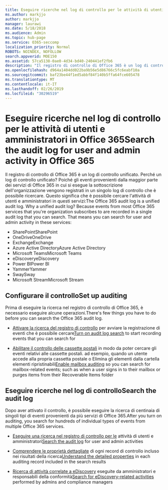 ```yaml
---
title: Eseguire ricerche nel log di controllo per le attività di utenti e amministratori in Office 365
ms.author: markjjo
author: markjjo
manager: laurawi
ms.date: 5/18/2018
ms.audience: Admin
ms.topic: hub-page
ms.service: O365-seccomp
localization_priority: Normal
ROBOTS: NOINDEX, NOFOLLOW
search.appverid: MOE150
ms.assetid: 57ca5138-0ae0-4d34-bd40-240441ef2fb6
description: "Il registro di controllo di Office 365 è un log di controllo unificato. Perché un log di controllo unificato? Poiché gli eventi provenienti dalla maggior parte dei servizi di Office 365 in cui si esegue la sottoscrizione dell'organizzazione vengono registrati in un singolo log di controllo che è possibile ricercare. Questo significa che è possibile cercare l'attività di utenti e amministratori in questi servizi:"
ms.openlocfilehash: d964a1404dd022ba9b56e5d86766c5fc6eabf10a
ms.sourcegitcommit: baf23be44f1ed5abbf84f140b5ffa64fce605478
ms.translationtype: MT
ms.contentlocale: it-IT
ms.lasthandoff: 02/26/2019
ms.locfileid: "30296519"
---
```

# <a name="search-the-audit-log-for-user-and-admin-activity-in-office-365"></a><span data-ttu-id="ff35d-106">Eseguire ricerche nel log di controllo per le attività di utenti e amministratori in Office 365</span><span class="sxs-lookup"><span data-stu-id="ff35d-106">Search the audit log for user and admin activity in Office 365</span></span>

<span data-ttu-id="ff35d-p102">Il registro di controllo di Office 365 è un log di controllo unificato. Perché un log di controllo unificato? Poiché gli eventi provenienti dalla maggior parte dei servizi di Office 365 in cui si esegue la sottoscrizione dell'organizzazione vengono registrati in un singolo log di controllo che è possibile ricercare. Questo significa che è possibile cercare l'attività di utenti e amministratori in questi servizi:</span><span class="sxs-lookup"><span data-stu-id="ff35d-p102">The Office 365 audit log is a unified audit log. Why a unified audit log? Because events from most Office 365 services that you're organization subscribes to are recorded in a single audit log that you can search. That means you can search for user and admin activity in these services:</span></span> 
  
- <span data-ttu-id="ff35d-111">SharePoint</span><span class="sxs-lookup"><span data-stu-id="ff35d-111">SharePoint</span></span>
- <span data-ttu-id="ff35d-112">OneDrive</span><span class="sxs-lookup"><span data-stu-id="ff35d-112">OneDrive</span></span>
- <span data-ttu-id="ff35d-113">Exchange</span><span class="sxs-lookup"><span data-stu-id="ff35d-113">Exchange</span></span>
- <span data-ttu-id="ff35d-114">Azure Active Directory</span><span class="sxs-lookup"><span data-stu-id="ff35d-114">Azure Active Directory</span></span>
- <span data-ttu-id="ff35d-115">Microsoft Teams</span><span class="sxs-lookup"><span data-stu-id="ff35d-115">Microsoft Teams</span></span>
- <span data-ttu-id="ff35d-116">eDiscovery</span><span class="sxs-lookup"><span data-stu-id="ff35d-116">eDiscovery</span></span>
- <span data-ttu-id="ff35d-117">Power BI</span><span class="sxs-lookup"><span data-stu-id="ff35d-117">Power BI</span></span>
- <span data-ttu-id="ff35d-118">Yammer</span><span class="sxs-lookup"><span data-stu-id="ff35d-118">Yammer</span></span>
- <span data-ttu-id="ff35d-119">Sway</span><span class="sxs-lookup"><span data-stu-id="ff35d-119">Sway</span></span>
- <span data-ttu-id="ff35d-120">Microsoft Stream</span><span class="sxs-lookup"><span data-stu-id="ff35d-120">Microsoft Stream</span></span>
   
 ## <a name="set-up-auditing"></a><span data-ttu-id="ff35d-121">Configurare il controllo</span><span class="sxs-lookup"><span data-stu-id="ff35d-121">Set up auditing</span></span>
  
<span data-ttu-id="ff35d-122">Prima di eseguire la ricerca nel registro di controllo di Office 365, è necessario eseguire alcune operazioni.</span><span class="sxs-lookup"><span data-stu-id="ff35d-122">There's few things you have to do before you can search the Office 365 audit log.</span></span>
  
- <span data-ttu-id="ff35d-123">[Attivare la ricerca del registro di controllo](turn-audit-log-search-on-or-off.md) per avviare la registrazione di eventi che è possibile cercare</span><span class="sxs-lookup"><span data-stu-id="ff35d-123">[Turn on audit log search](turn-audit-log-search-on-or-off.md) to start recording events that you can search for</span></span> 
    
- <span data-ttu-id="ff35d-124">[Abilitare il controllo delle cassette postali](enable-mailbox-auditing.md) in modo da poter cercare gli eventi relativi alle cassette postali. ad esempio, quando un utente accede alla propria cassetta postale o Elimina gli elementi dalla cartella elementi ripristinabili</span><span class="sxs-lookup"><span data-stu-id="ff35d-124">[Enable mailbox auditing](enable-mailbox-auditing.md) so you can search for mailbox-related events; such as when a user signs in to their mailbox or purges items from their Recoverable Items folder</span></span> 
    
 ## <a name="search-the-audit-log"></a><span data-ttu-id="ff35d-125">Eseguire ricerche nel log di controllo</span><span class="sxs-lookup"><span data-stu-id="ff35d-125">Search the audit log</span></span>
  
<span data-ttu-id="ff35d-126">Dopo aver attivato il controllo, è possibile eseguire la ricerca di centinaia di singoli tipi di eventi provenienti da più servizi di Office 365.</span><span class="sxs-lookup"><span data-stu-id="ff35d-126">After you turn on auditing, you search for hundreds of individual types of events from multiple Office 365 services.</span></span>
  
- <span data-ttu-id="ff35d-127">[Eseguire una ricerca nel registro di controllo per le](search-the-audit-log-in-security-and-compliance.md) attività di utenti e amministratori</span><span class="sxs-lookup"><span data-stu-id="ff35d-127">[Search the audit log](search-the-audit-log-in-security-and-compliance.md) for user and admin activities</span></span> 
    
- <span data-ttu-id="ff35d-128">[Comprendere le proprietà dettagliate](detailed-properties-in-the-office-365-audit-log.md) di ogni record di controllo incluso nei risultati della ricerca</span><span class="sxs-lookup"><span data-stu-id="ff35d-128">[Understand the detailed properties](detailed-properties-in-the-office-365-audit-log.md) in each auditing record included in the search results</span></span> 
    
- <span data-ttu-id="ff35d-129">[Ricerca di attività correlate a eDiscovery](search-for-ediscovery-activities-in-the-audit-log.md) eseguite da amministratori e responsabili della conformità</span><span class="sxs-lookup"><span data-stu-id="ff35d-129">[Search for eDiscovery-related activities](search-for-ediscovery-activities-in-the-audit-log.md) performed by admins and compliance managers</span></span> 
